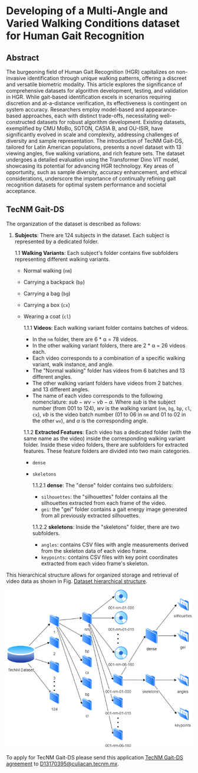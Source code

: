 # Developing of a Multi-Angle and Varied Walking Conditions dataset for Human Gait Recognition
## Abstract
The burgeoning field of Human Gait Recognition (HGR) capitalizes on non-invasive identification through unique walking patterns, offering a discreet and versatile biometric modality. This article explores the significance of comprehensive datasets for algorithm development, testing, and validation in HGR. While gait-based identification excels in scenarios requiring discretion and at-a-distance verification, its effectiveness is contingent on system accuracy. Researchers employ model-based and appearance-based approaches, each with distinct trade-offs, necessitating well-constructed datasets for robust algorithm development. Existing datasets, exemplified by CMU MoBo, SOTON, CASIA B, and OU-ISIR, have significantly evolved in scale and complexity, addressing challenges of diversity and sample representation. The introduction of TecNM Gait-DS, tailored for Latin American populations, presents a novel dataset with 13 viewing angles, five walking variations, and rich feature sets. The dataset undergoes a detailed evaluation using the Transformer Dino VIT model, showcasing its potential for advancing HGR technology. Key areas of opportunity, such as sample diversity, accuracy enhancement, and ethical considerations, underscore the importance of continually refining gait recognition datasets for optimal system performance and societal acceptance.
## TecNM Gait-DS
The organization of the dataset is described as follows:

1. **Subjects**: There are 124 subjects in the dataset. Each subject is represented by a dedicated folder.
   
   1.1 **Walking Variants**: Each subject's folder contains five subfolders representing different walking variants.
   - Normal walking (`nm`)
   - Carrying a backpack (`bp`)
   - Carrying a bag (`bg`)
   - Carrying a box (`cx`)
   - Wearing a coat (`cl`)
     
      1.1.1 **Videos**: Each walking variant folder contains batches of videos.
      - In the `nm` folder, there are 6 * α = 78 videos.
      - In the other walking variant folders, there are 2 * α = 26 videos each.
      - Each video corresponds to a combination of a specific walking variant, walk instance, and angle.
      - The "Normal walking" folder has videos from 6 batches and 13 different angles.
      - The other walking variant folders have videos from 2 batches and 13 different angles.
      - The name of each video corresponds to the following nomenclature: $sub-wv-vb-\alpha$. Where $sub$ is the subject number (from 001 to 124), $wv$ is the walking variant (`nm`, `bg`, `bp`, `cl`, `cx`), $vb$ is the video batch number (01 to 06 in `nm` and 01 to 02 in the other `wv`), and $\alpha$ is the corresponding angle.
        
      1.1.2 **Extracted Features**: Each video has a dedicated folder (with the same name as the video) inside the corresponding walking variant folder. Inside these video folders, there are subfolders for extracted features. These feature folders are divided into two main categories. 
      - `dense`
      - `skeletons`
        
         1.1.2.1 **dense**: The "dense" folder contains two subfolders: 
         - `silhouettes`: the "silhouettes" folder contains all the silhouettes extracted from each frame of the video.
         - `gei`: the "gei" folder contains a gait energy image generated from all previously extracted silhouettes.
           
         1.1.2.2 **skeletons**: Inside the "skeletons" folder, there are two subfolders.
         - `angles`: contains CSV files with angle measurements derived from the skeleton data of each video frame.
         - `keypoints`: contains CSV files with key point coordinates extracted from each video frame's skeleton.

This hierarchical structure allows for organized storage and retrieval of video data as shown in Fig. [Dataset hierarchical structure](img/hierarchical.png).

![Dataset hierarchical structure](img/hierarchical.png)

To apply for TecNM Gait-DS please send this application [TecNM Gait-DS agreement](/TecNM_Gait-DS_agreement.pdf) to D13170395@culiacan.tecnm.mx.
